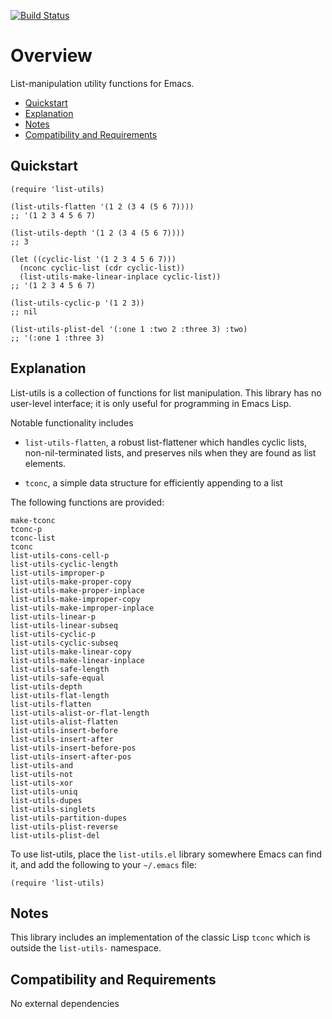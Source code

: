 [![Build Status](https://secure.travis-ci.org/rolandwalker/list-utils.png?branch=master)](http://travis-ci.org/rolandwalker/list-utils)

# Overview

List-manipulation utility functions for Emacs.

 * [Quickstart](#quickstart)
 * [Explanation](#explanation)
 * [Notes](#notes)
 * [Compatibility and Requirements](#compatibility-and-requirements)

## Quickstart

```elisp
(require 'list-utils)
 
(list-utils-flatten '(1 2 (3 4 (5 6 7))))
;; '(1 2 3 4 5 6 7)
 
(list-utils-depth '(1 2 (3 4 (5 6 7))))
;; 3
 
(let ((cyclic-list '(1 2 3 4 5 6 7)))
  (nconc cyclic-list (cdr cyclic-list))
  (list-utils-make-linear-inplace cyclic-list))
;; '(1 2 3 4 5 6 7)
 
(list-utils-cyclic-p '(1 2 3))
;; nil
 
(list-utils-plist-del '(:one 1 :two 2 :three 3) :two)
;; '(:one 1 :three 3)
```

## Explanation

List-utils is a collection of functions for list manipulation.
This library has no user-level interface; it is only useful
for programming in Emacs Lisp.

Notable functionality includes

 * `list-utils-flatten`, a robust list-flattener which handles
    cyclic lists, non-nil-terminated lists, and preserves nils
    when they are found as list elements.

 * `tconc`, a simple data structure for efficiently appending
    to a list

The following functions are provided:

	make-tconc
	tconc-p
	tconc-list
	tconc
	list-utils-cons-cell-p
	list-utils-cyclic-length
	list-utils-improper-p
	list-utils-make-proper-copy
	list-utils-make-proper-inplace
	list-utils-make-improper-copy
	list-utils-make-improper-inplace
	list-utils-linear-p
	list-utils-linear-subseq
	list-utils-cyclic-p
	list-utils-cyclic-subseq
	list-utils-make-linear-copy
	list-utils-make-linear-inplace
	list-utils-safe-length
	list-utils-safe-equal
	list-utils-depth
	list-utils-flat-length
	list-utils-flatten
	list-utils-alist-or-flat-length
	list-utils-alist-flatten
	list-utils-insert-before
	list-utils-insert-after
	list-utils-insert-before-pos
	list-utils-insert-after-pos
	list-utils-and
	list-utils-not
	list-utils-xor
	list-utils-uniq
	list-utils-dupes
	list-utils-singlets
	list-utils-partition-dupes
	list-utils-plist-reverse
	list-utils-plist-del

To use list-utils, place the `list-utils.el` library somewhere
Emacs can find it, and add the following to your `~/.emacs` file:

```elisp
(require 'list-utils)
```

## Notes

This library includes an implementation of the classic Lisp
`tconc` which is outside the `list-utils-` namespace.

## Compatibility and Requirements

No external dependencies
